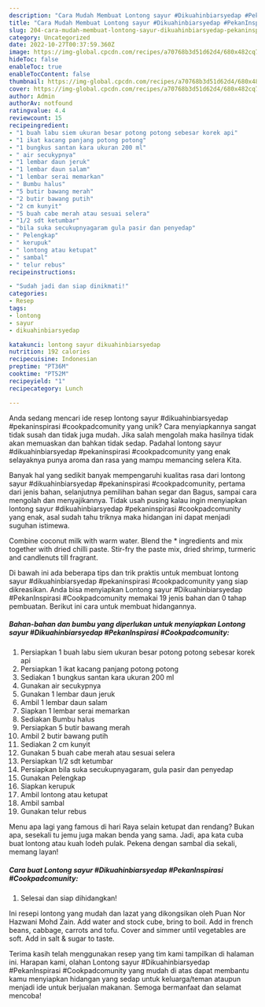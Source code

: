 ```yaml
---
description: "Cara Mudah Membuat Lontong sayur #Dikuahinbiarsyedap #PekanInspirasi #Cookpadcomunity yang Lezat Sekali"
title: "Cara Mudah Membuat Lontong sayur #Dikuahinbiarsyedap #PekanInspirasi #Cookpadcomunity yang Lezat Sekali"
slug: 204-cara-mudah-membuat-lontong-sayur-dikuahinbiarsyedap-pekaninspirasi-cookpadcomunity-yang-lezat-sekali
category: Uncategorized
date: 2022-10-27T00:37:59.360Z
image: https://img-global.cpcdn.com/recipes/a70768b3d51d62d4/680x482cq70/lontong-sayur-dikuahinbiarsyedap-pekaninspirasi-cookpadcomunity-foto-resep-utama.jpg
hideToc: false
enableToc: true
enableTocContent: false
thumbnail: https://img-global.cpcdn.com/recipes/a70768b3d51d62d4/680x482cq70/lontong-sayur-dikuahinbiarsyedap-pekaninspirasi-cookpadcomunity-foto-resep-utama.jpg
cover: https://img-global.cpcdn.com/recipes/a70768b3d51d62d4/680x482cq70/lontong-sayur-dikuahinbiarsyedap-pekaninspirasi-cookpadcomunity-foto-resep-utama.jpg
author: Admin
authorAv: notfound
ratingvalue: 4.4
reviewcount: 15
recipeingredient:
- "1 buah labu siem ukuran besar potong potong sebesar korek api"
- "1 ikat kacang panjang potong potong"
- "1 bungkus santan kara ukuran 200 ml"
- " air secukypnya"
- "1 lembar daun jeruk"
- "1 lembar daun salam"
- "1 lembar serai memarkan"
- " Bumbu halus"
- "5 butir bawang merah"
- "2 butir bawang putih"
- "2 cm kunyit"
- "5 buah cabe merah atau sesuai selera"
- "1/2 sdt ketumbar"
- "bila suka secukupnyagaram gula pasir dan penyedap"
- " Pelengkap"
- " kerupuk"
- " lontong atau ketupat"
- " sambal"
- " telur rebus"
recipeinstructions:

- "Sudah jadi dan siap dinikmati!"
categories:
- Resep
tags:
- lontong
- sayur
- dikuahinbiarsyedap

katakunci: lontong sayur dikuahinbiarsyedap 
nutrition: 192 calories
recipecuisine: Indonesian
preptime: "PT36M"
cooktime: "PT52M"
recipeyield: "1"
recipecategory: Lunch

---
```





Anda sedang mencari ide resep lontong sayur #dikuahinbiarsyedap #pekaninspirasi #cookpadcomunity yang unik? Cara menyiapkannya sangat tidak susah dan tidak juga mudah. Jika salah mengolah maka hasilnya tidak akan memuaskan dan bahkan tidak sedap. Padahal lontong sayur #dikuahinbiarsyedap #pekaninspirasi #cookpadcomunity yang enak selayaknya punya aroma dan rasa yang mampu memancing selera Kita.





Banyak hal yang sedikit banyak mempengaruhi kualitas rasa dari lontong sayur #dikuahinbiarsyedap #pekaninspirasi #cookpadcomunity, pertama dari jenis bahan, selanjutnya pemilihan bahan segar dan Bagus, sampai cara mengolah dan menyajikannya. Tidak usah pusing kalau ingin menyiapkan lontong sayur #dikuahinbiarsyedap #pekaninspirasi #cookpadcomunity yang enak,      asal sudah tahu triknya maka hidangan ini dapat menjadi suguhan istimewa.














Combine coconut milk with warm water. Blend the * ingredients and mix together with dried chilli paste. Stir-fry the paste mix, dried shrimp, turmeric and candlenuts till fragrant.






Di bawah ini ada beberapa tips dan trik praktis untuk membuat lontong sayur #dikuahinbiarsyedap #pekaninspirasi #cookpadcomunity yang siap dikreasikan. Anda bisa menyiapkan Lontong sayur #Dikuahinbiarsyedap #PekanInspirasi #Cookpadcomunity memakai 19 jenis bahan dan 0 tahap pembuatan. Berikut ini cara untuk membuat hidangannya.

<!--inarticleads1-->

##### Bahan-bahan dan bumbu yang diperlukan untuk menyiapkan Lontong sayur #Dikuahinbiarsyedap #PekanInspirasi #Cookpadcomunity:

1. Persiapkan 1 buah labu siem ukuran besar potong potong sebesar korek api
1. Persiapkan 1 ikat kacang panjang potong potong
1. Sediakan 1 bungkus santan kara ukuran 200 ml
1. Gunakan  air secukypnya
1. Gunakan 1 lembar daun jeruk
1. Ambil 1 lembar daun salam
1. Siapkan 1 lembar serai memarkan
1. Sediakan  Bumbu halus
1. Persiapkan 5 butir bawang merah
1. Ambil 2 butir bawang putih
1. Sediakan 2 cm kunyit
1. Gunakan 5 buah cabe merah atau sesuai selera
1. Persiapkan 1/2 sdt ketumbar
1. Persiapkan bila suka secukupnyagaram, gula pasir dan penyedap
1. Gunakan  Pelengkap
1. Siapkan  kerupuk
1. Ambil  lontong atau ketupat
1. Ambil  sambal
1. Gunakan  telur rebus


Menu apa lagi yang famous di hari Raya selain ketupat dan rendang? Bukan apa, sesekali tu jemu juga makan benda yang sama. Jadi, apa kata cuba buat lontong atau kuah lodeh pulak. Pekena dengan sambal dia sekali, memang layan! 

<!--inarticleads2-->

##### Cara buat Lontong sayur #Dikuahinbiarsyedap #PekanInspirasi #Cookpadcomunity:


1. Selesai dan siap dihidangkan!

Ini resepi lontong yang mudah dan lazat yang dikongsikan oleh Puan Nor Hazwani Mohd Zain. Add water and stock cube, bring to boil. Add in french beans, cabbage, carrots and tofu. Cover and simmer until vegetables are soft. Add in salt &amp; sugar to taste. 

Terima kasih telah menggunakan resep yang tim kami tampilkan di halaman ini. Harapan kami, olahan Lontong sayur #Dikuahinbiarsyedap #PekanInspirasi #Cookpadcomunity yang mudah di atas dapat membantu kamu menyiapkan hidangan yang sedap untuk keluarga/teman ataupun menjadi ide untuk berjualan makanan. Semoga bermanfaat dan selamat mencoba!
